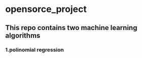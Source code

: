 # opensorce_project

## This repo contains two machine learning algorithms
### 1.polinomial regression
